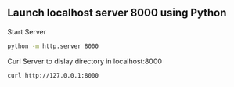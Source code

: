 ## Launch localhost server 8000 using Python

 Start Server
```sh
python -m http.server 8000
```

Curl Server to dislay directory in localhost:8000
```sh
curl http://127.0.0.1:8000
```